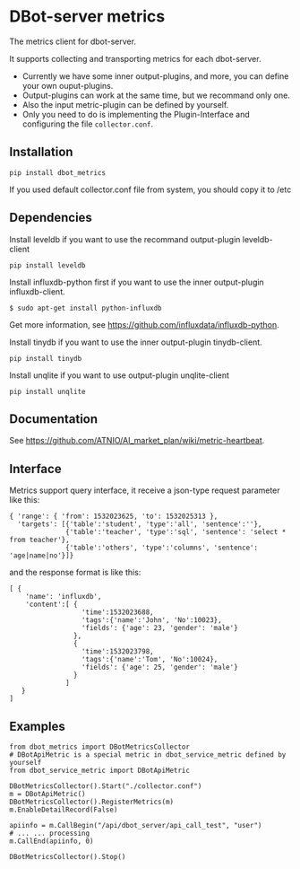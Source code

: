 # DBot-server metrics
The metrics client for dbot-server.

It supports collecting and transporting metrics for each dbot-server.  
* Currently we have some inner output-plugins, and more, you can define your own ouput-plugins. 
* Output-plugins can work at the same time, but we recommand only one.
* Also the input metric-plugin can be defined by yourself. 
* Only you need to do is implementing the Plugin-Interface and configuring the file `collector.conf`.

## Installation  
`pip install dbot_metrics`

If you used default collector.conf file from system, you should copy it to /etc

## Dependencies
Install leveldb if you want to use the recommand output-plugin leveldb-client
```
pip install leveldb
```

Install influxdb-python first if you want to use the inner output-plugin influxdb-client.
```
$ sudo apt-get install python-influxdb
```

Get more information, see https://github.com/influxdata/influxdb-python.

Install tinydb if you want to use the inner output-plugin tinydb-client.
```
pip install tinydb
```

Install unqlite if you want to use output-plugin unqlite-client
```
pip install unqlite
```

## Documentation  
See https://github.com/ATNIO/AI_market_plan/wiki/metric-heartbeat.

## Interface
Metrics support query interface, it receive a json-type request parameter like this:
```
{ 'range': { 'from': 1532023625, 'to': 1532025313 },
  'targets': [{'table':'student', 'type':'all', 'sentence':''},
              {'table':'teacher', 'type':'sql', 'sentence': 'select * from teacher'},
              {'table':'others', 'type':'columns', 'sentence': 'age|name|no'}]}
```
and the response format is like this:
```
[ {
    'name': 'influxdb',
    'content':[ {
                  'time':1532023688,
                  'tags':{'name':'John', 'No':10023},
                  'fields': {'age': 23, 'gender': 'male'} 
                },
                {
                  'time':1532023798,
                  'tags':{'name':'Tom', 'No':10024},
                  'fields': {'age': 25, 'gender': 'male'}
                }
              ]
   }
]
```

## Examples
```
from dbot_metrics import DBotMetricsCollector
# DBotApiMetric is a special metric in dbot_service_metric defined by yourself
from dbot_service_metric import DBotApiMetric

DBotMetricsCollector().Start("./collector.conf")
m = DBotApiMetric()
DBotMetricsCollector().RegisterMetrics(m)
m.EnableDetailRecord(False)

apiinfo = m.CallBegin("/api/dbot_server/api_call_test", "user")
# ... ... processing
m.CallEnd(apiinfo, 0)

DBotMetricsCollector().Stop()
```
